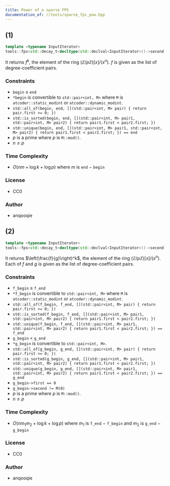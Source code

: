 ```yaml
---
title: Power of a sparse FPS
documentation_of: //tools/sparse_fps_pow.hpp
---
```


## (1)

```cpp
template <typename InputIterator>
tools::fps<std::decay_t<decltype(std::declval<InputIterator>()->second)>> sparse_fps_pow(InputIterator begin, InputIterator end, unsigned long long k, std::size_t n);
```

It returns $f^k$, the element of the ring $(\mathbb{Z}/p\mathbb{Z})[x]/(x^n)$.
$f$ is given as the list of degree-coefficient pairs.

### Constraints
- `begin` $\leq$ `end`
- `*begin` is convertible to `std::pair<int, M>` where `M` is `atcoder::static_modint` or `atcoder::dynamic_modint`.
- `std::all_of(begin, end, [](std::pair<int, M> pair) { return pair.first >= 0; })`
- `std::is_sorted(begin, end, [](std::pair<int, M> pair1, std::pair<int, M> pair2) { return pair1.first < pair2.first; })`
- `std::unique(begin, end, [](std::pair<int, M> pair1, std::pair<int, M> pair2) { return pair1.first < pair2.first; }) == end`
- $p$ is a prime where $p$ is `M::mod()`.
- $n \leq p$

### Time Complexity
- $O(nm + \log k + \log p)$ where $m$ is `end` $-$ `begin`

### License
- CC0

### Author
- anqooqie

## (2)

```cpp
template <typename InputIterator>
tools::fps<std::decay_t<decltype(std::declval<InputIterator>()->second)>> sparse_fps_pow(InputIterator f_begin, InputIterator f_end, InputIterator g_begin, InputIterator g_end, unsigned long long k, std::size_t n);
```

It returns $\left(\frac{f}{g}\right)^k$, the element of the ring $(\mathbb{Z}/p\mathbb{Z})[x]/(x^n)$.
Each of $f$ and $g$ is given as the list of degree-coefficient pairs.

### Constraints
- `f_begin` $\leq$ `f_end`
- `*f_begin` is convertible to `std::pair<int, M>` where `M` is `atcoder::static_modint` or `atcoder::dynamic_modint`.
- `std::all_of(f_begin, f_end, [](std::pair<int, M> pair) { return pair.first >= 0; })`
- `std::is_sorted(f_begin, f_end, [](std::pair<int, M> pair1, std::pair<int, M> pair2) { return pair1.first < pair2.first; })`
- `std::unique(f_begin, f_end, [](std::pair<int, M> pair1, std::pair<int, M> pair2) { return pair1.first < pair2.first; }) == f_end`
- `g_begin` $<$ `g_end`
- `*g_begin` is convertible to `std::pair<int, M>`.
- `std::all_of(g_begin, g_end, [](std::pair<int, M> pair) { return pair.first >= 0; })`
- `std::is_sorted(g_begin, g_end, [](std::pair<int, M> pair1, std::pair<int, M> pair2) { return pair1.first < pair2.first; })`
- `std::unique(g_begin, g_end, [](std::pair<int, M> pair1, std::pair<int, M> pair2) { return pair1.first < pair2.first; }) == g_end`
- `g_begin->first == 0`
- `g_begin->second != M(0)`
- $p$ is a prime where $p$ is `M::mod()`.
- $n \leq p$

### Time Complexity
- $O(n m_1 m_2 + \log k + \log p)$ where $m_1$ is `f_end` $-$ `f_begin` and $m_2$ is `g_end` $-$ `g_begin`

### License
- CC0

### Author
- anqooqie
